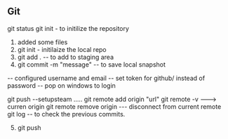 ## Git 

git status 
git init - to initilize the repository
 

1. added some files 
2. git init - initilaize the local repo 
3. git add . -- to add to staging area 
4. git commit -m "message" -- to save local snapshot 

-- configured username and email 
-- set token for github/ instead of password 
-- pop on windows to login 


git push --setupsteam .....
git remote add origin "url"
git remote -v ---> curren origin
git remote remove origin --- disconnect from current remote
git log -- to check the previous commits. 

5. git push 




